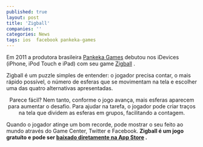 ```yaml
---
published: true
layout: post
title: 'Zigball'
companies: ''
categories: News
tags: ios  facebook pankeka-games
---
```

Em 2011 a produtora brasileira <a href="http://www.pankekagames.com.br/" target="_blank">Pankeka Games</a>
 debutou nos iDevices (iPhone, iPod Touch e iPad) com seu game <a href="http://www.zigball.com/index_pt.html" target="_blank">Zigball</a>
.

Zigball é um puzzle simples de entender: o jogador precisa contar, o mais rápido possível, o número de esferas que se movimentam na tela e escolher uma das quatro alternativas apresentadas.
 
<p style="text-align: center; ">
<p style="text-align: center; "> 
Parece fácil? Nem tanto, conforme o jogo avança, mais esferas aparecem para aumentar o desafio. Para ajudar na tarefa, o jogador pode criar traços na tela que dividem as esferas em grupos, facilitando a contagem.
 

 
Quando o jogador atinge um bom recorde, pode mostrar o seu feito ao mundo através do Game Center, Twitter e Facebook.
<strong>Zigball é um jogo gratuíto e pode ser <a href="http://itunes.apple.com/br/app/zigball-br/id456823335?mt=8" target="_blank">baixado diretamente na App Store</a>
.</strong>
